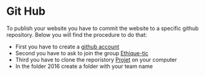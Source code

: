 # Git Hub 

To publish your website you have to commit the website to a specific github repository.
Below you will find the procedure to do that: 
* First you have to create a [github account](https://www.youtube.com/watch?v=ezxRcdJ8glM)
* Second you have to ask to join the group [Ethique-tic](https://github.com/Ethique-tic)
* Third you have to clone the reporistory [Projet](https://github.com/Ethique-tic/Projets) on your computer
* In the folder 2016 create a folder with your team name []()
